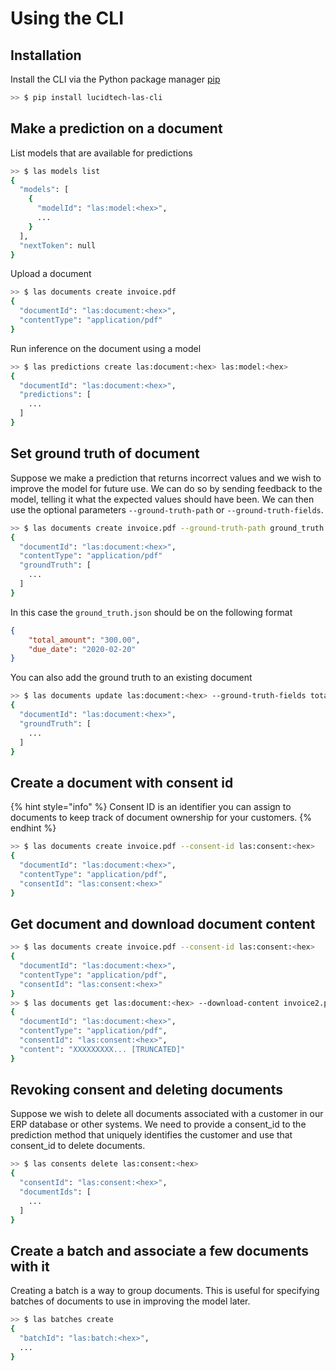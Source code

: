 # Using the CLI

## Installation

Install the CLI via the Python package manager [pip](https://pip.pypa.io/en/stable/)

```bash
>> $ pip install lucidtech-las-cli
```

## Make a prediction on a document

List models that are available for predictions
```bash
>> $ las models list
{
  "models": [
    {
      "modelId": "las:model:<hex>",
      ...
    }
  ],
  "nextToken": null
}
```

Upload a document
```bash
>> $ las documents create invoice.pdf
{
  "documentId": "las:document:<hex>",
  "contentType": "application/pdf"
}
```

Run inference on the document using a model
```bash
>> $ las predictions create las:document:<hex> las:model:<hex>
{
  "documentId": "las:document:<hex>",
  "predictions": [
    ...
  ]
}
```

## Set ground truth of document

Suppose we make a prediction that returns incorrect values and we wish to improve the model for future use. We can do so by sending feedback to the model, telling it what the expected values should have been.
We can then use the optional parameters `--ground-truth-path` or `--ground-truth-fields`.

```bash
>> $ las documents create invoice.pdf --ground-truth-path ground_truth.json
{
  "documentId": "las:document:<hex>",
  "contentType": "application/pdf"
  "groundTruth": [
    ...
  ]
}
```
In this case the `ground_truth.json` should be on the following format
```json 
{
    "total_amount": "300.00",
    "due_date": "2020-02-20"
}
```
You can also add the ground truth to an existing document 
```bash
>> $ las documents update las:document:<hex> --ground-truth-fields total_amount=300.00 due_date=2020-02-28
{
  "documentId": "las:document:<hex>",
  "groundTruth": [
    ...
  ]
}
```

## Create a document with consent id

{% hint style="info" %}
Consent ID is an identifier you can assign to documents to keep track of document ownership for your customers.
{% endhint %}

```bash
>> $ las documents create invoice.pdf --consent-id las:consent:<hex>
{
  "documentId": "las:document:<hex>",
  "contentType": "application/pdf",
  "consentId": "las:consent:<hex>"
}
```

## Get document and download document content

```bash
>> $ las documents create invoice.pdf --consent-id las:consent:<hex>
{
  "documentId": "las:document:<hex>",
  "contentType": "application/pdf",
  "consentId": "las:consent:<hex>"
}
>> $ las documents get las:document:<hex> --download-content invoice2.pdf
{
  "documentId": "las:document:<hex>",
  "contentType": "application/pdf",
  "consentId": "las:consent:<hex>",
  "content": "XXXXXXXXX... [TRUNCATED]"
}
```

## Revoking consent and deleting documents

Suppose we wish to delete all documents associated with a customer in our ERP database or other systems. We need to provide a consent\_id to the prediction method that uniquely identifies the customer and use that consent\_id to delete documents.

```bash
>> $ las consents delete las:consent:<hex>
{
  "consentId": "las:consent:<hex>",
  "documentIds": [
    ...
  ]
}
```

## Create a batch and associate a few documents with it

Creating a batch is a way to group documents. This is useful for specifying batches of documents to use in improving the model later.

```bash
>> $ las batches create
{
  "batchId": "las:batch:<hex>",
  ...
}
```

